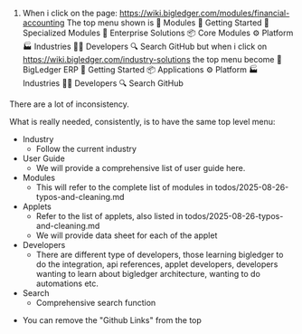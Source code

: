 
1) When i click on the page: https://wiki.bigledger.com/modules/financial-accounting
  The top menu shown is
  🏢 Modules
🚀 Getting Started
🎯 Specialized Modules
🏢 Enterprise Solutions
📦 Core Modules
⚙️ Platform
🏭 Industries
👩‍💻 Developers
🔍 Search
GitHub
  but when i click on https://wiki.bigledger.com/industry-solutions
  the top menu become
🏢 BigLedger ERP
🚀 Getting Started
📦 Applications
⚙️ Platform
🏭 Industries
👩‍💻 Developers
🔍 Search
GitHub

 There are a lot of inconsistency.

What is really needed, consistently, is to have the same top level menu:

- Industry
  * Follow the current industry
- User Guide
  * We will provide a comprehensive list of user guide here.
- Modules
  * This will refer to the complete list of modules in todos/2025-08-26-typos-and-cleaning.md
- Applets
  * Refer to the list of applets, also listed in todos/2025-08-26-typos-and-cleaning.md
  * We will provide data sheet for each of the applet
- Developers
  * There are different type of developers, those learning bigledger to do the integration, api references, applet developers, developers wanting to learn about bigledger architecture, wanting to do automations etc.
- Search
  * Comprehensive search function
* You can remove the "Github Links" from the top



